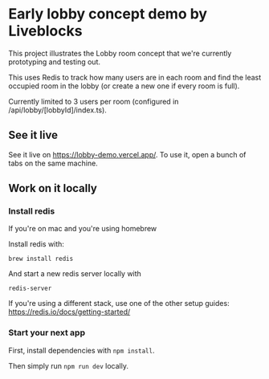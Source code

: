 # Early lobby concept demo by Liveblocks

This project illustrates the Lobby room concept that we're currently prototyping and
testing out. 

This uses Redis to track how many users are in each room and find the least occupied room in the lobby (or create a new one if every room is full).

Currently limited to 3 users per room (configured in /api/lobby/[lobbyId]/index.ts).

## See it live

See it live on https://lobby-demo.vercel.app/. To use it, open a bunch of tabs on the same
machine.

## Work on it locally

### Install redis

If you're on mac and you're using homebrew

Install redis with:

```shell
brew install redis
```

And start a new redis server locally with

```shell
redis-server
```

If you're using a different stack, use one of the other setup guides: https://redis.io/docs/getting-started/

### Start your next app

First, install dependencies with `npm install`.

Then simply run `npm run dev` locally.
